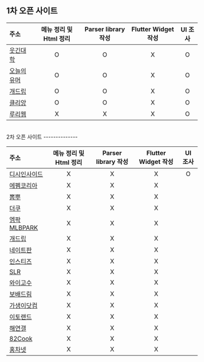 1차 오픈 사이트
--------------
| 주소 | 메뉴 정리 및 Html 정리 | Parser library 작성 | Flutter Widget 작성 | UI 조사 |
|:-------|:---------------------------:|:--------------:|:----------:|:----------------:|
| [웃긴대학](http://web.humoruniv.com/)         | O | O | X | O |
| [오늘의유머](www.todayhumor.co.k)             | O | O | X | O |
| [개드립](https://www.dogdrip.net/)            | O | O | X | O |
| [클리앙](https://www.clien.net/service/)      | O | O | X | O |
| [루리웹](https://www.ruliweb.com/)            | X | X | X | O |
<br>
2차 오픈 사이트 
--------------

| 주소 | 메뉴 정리 및 Html 정리 | Parser library 작성 | Flutter Widget 작성 | UI 조사 |
|:-------|:---------------------------:|:--------------:|:----------:|:----------------:|
| [디시인사이드](https://www.dcinside.com/)     | X | X | X | O |
| [에펨코리아](https://www.fmkorea.com/)        | X | X | X |
| [뽐뿌](http://www.ppomppu.co.kr/)             | X | X | X |
| [더쿠](https://theqoo.net/)                   | X | X | X |
| [엠팍MLBPARK](http://mlbpark.donga.com/mp)    | X | X | X |
| [개드립](https://www.dogdrip.net/)            | X | X | X |
| [네이트판](https://pann.nate.com/)            | X | X | X |
| [인스티즈](https://m.instiz.net/)             | X | X | X |
| [SLR](http://www.slrclub.com/)               | X | X | X |
| [와이고수](https://www.ygosu.com/)            | X | X | X |
| [보배드림](https://www.bobaedream.co.kr/)     | X | X | X |
| [가생이닷컴](http://www.gasengi.com/)         | X | X | X |
| [이토랜드](http://www.etoland.co.kr/)         | X | X | X |
| [해연갤](https://hygall.com/)                 | X | X | X |
| [82Cook](https://www.82cook.com/)             | X | X | X |
| [홍차넷](https://redtea.kr/)                  | X | X | X |

